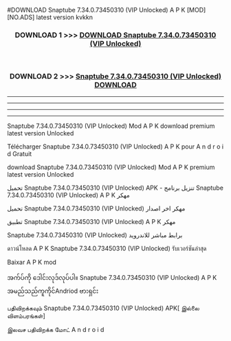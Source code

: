 #DOWNLOAD Snaptube  7.34.0.73450310 (VIP Unlocked) A P K [MOD] [NO.ADS] latest version kvkkn



<div align="center">

<h3>DOWNLOAD 1 >>> <a href="https://teeasianyam.web.app?sq=Snaptube  7.34.0.73450310 (VIP Unlocked)">DOWNLOAD Snaptube  7.34.0.73450310 (VIP Unlocked) </a></h3><br>

<h3>DOWNLOAD 2 >>> <a href="https://teeasianyam.web.app?sq=Snaptube  7.34.0.73450310 (VIP Unlocked) ">Snaptube  7.34.0.73450310 (VIP Unlocked)  DOWNLOAD </a></h3>

</div>


----------------------------------------------------------

----------------------------------------------------------

----------------------------------------------------------

----------------------------------------------------------


Snaptube  7.34.0.73450310 (VIP Unlocked)  Mod A P K download premium latest version Unlocked

Télécharger Snaptube  7.34.0.73450310 (VIP Unlocked)  A P K pour A n d r o i d Gratuit

download Snaptube  7.34.0.73450310 (VIP Unlocked)  Mod A P K premium latest version Unlocked

تحميل Snaptube  7.34.0.73450310 (VIP Unlocked)  APK - تنزيل برنامج Snaptube  7.34.0.73450310 (VIP Unlocked)  A P K مهكر

تحميل Snaptube  7.34.0.73450310 (VIP Unlocked)  مهكر اخر اصدار

تطبيق Snaptube  7.34.0.73450310 (VIP Unlocked)  A P K مهكر

Snaptube  7.34.0.73450310 (VIP Unlocked)  برابط مباشر للاندرويد

ดาวน์โหลด A P K Snaptube  7.34.0.73450310 (VIP Unlocked)  รับเวอร์ชันล่าสุด

Baixar A P K mod

အက်ပ်ကို ဒေါင်းလုဒ်လုပ်ပါ။ Snaptube  7.34.0.73450310 (VIP Unlocked)  A P K အမည်သည်ကူကိုင်Andriod ဗားရှင်း

பதிவிறக்கவும் Snaptube  7.34.0.73450310 (VIP Unlocked)  APK[ இல்லை விளம்பரங்கள்] 
 
இலவச பதிவிறக்க மோட் A n d r o i d



